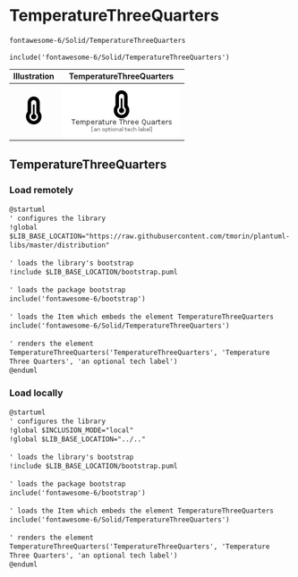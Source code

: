 # TemperatureThreeQuarters


```text
fontawesome-6/Solid/TemperatureThreeQuarters
```

```text
include('fontawesome-6/Solid/TemperatureThreeQuarters')
```



| Illustration | TemperatureThreeQuarters |
| :---: | :---: |
| ![illustration for Illustration](../../fontawesome-6/Solid/TemperatureThreeQuarters.png) | ![illustration for TemperatureThreeQuarters](../../fontawesome-6/Solid/TemperatureThreeQuarters.Local.png) |




## TemperatureThreeQuarters

### Load remotely
```plantuml
@startuml
' configures the library
!global $LIB_BASE_LOCATION="https://raw.githubusercontent.com/tmorin/plantuml-libs/master/distribution"

' loads the library's bootstrap
!include $LIB_BASE_LOCATION/bootstrap.puml

' loads the package bootstrap
include('fontawesome-6/bootstrap')

' loads the Item which embeds the element TemperatureThreeQuarters
include('fontawesome-6/Solid/TemperatureThreeQuarters')

' renders the element
TemperatureThreeQuarters('TemperatureThreeQuarters', 'Temperature Three Quarters', 'an optional tech label')
@enduml
```

### Load locally
```plantuml
@startuml
' configures the library
!global $INCLUSION_MODE="local"
!global $LIB_BASE_LOCATION="../.."

' loads the library's bootstrap
!include $LIB_BASE_LOCATION/bootstrap.puml

' loads the package bootstrap
include('fontawesome-6/bootstrap')

' loads the Item which embeds the element TemperatureThreeQuarters
include('fontawesome-6/Solid/TemperatureThreeQuarters')

' renders the element
TemperatureThreeQuarters('TemperatureThreeQuarters', 'Temperature Three Quarters', 'an optional tech label')
@enduml
```

